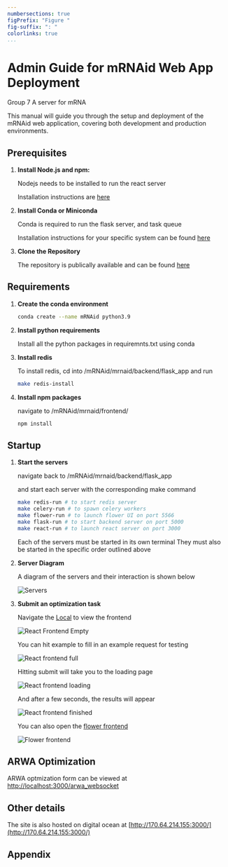 ```yaml
---
numbersections: true
figPrefix: "Figure "
fig-suffix: ": "
colorlinks: true
...
```



# Admin Guide for mRNAid Web App Deployment

Group 7 
A server for mRNA

This manual will guide you through the setup and deployment of the mRNAid web application, covering both development and production environments.

## Prerequisites

1. **Install Node.js and npm:**

    Nodejs needs to be installed to run the react server

    Installation instructions are [here](https://nodejs.org/en/learn/getting-started/how-to-install-nodejs)

1. **Install Conda or Miniconda**

    Conda is required to run the flask server, and task queue

    Installation instructions for your specific system can be found [here](https://conda.io/projects/conda/en/latest/user-guide/install/index.html)

1. **Clone the Repository**

    The repository is publically available and can be found [here](https://github.com/ryanwhite04/mRNAid)

## Requirements

1. **Create the conda environment**

    ```sh
    conda create --name mRNAid python3.9    
    ```
1. **Install python requirements**

    Install all the python packages in requiremnts.txt using conda

1. **Install redis**

    To install redis, cd into /mRNAid/mrnaid/backend/flask_app and run

    ```sh
    make redis-install
    ```

1. **Install npm packages**

    navigate to /mRNAid/mrnaid/frontend/

    ```sh
    npm install
    ```

## Startup

1. **Start the servers**

    navigate back to /mRNAid/mrnaid/backend/flask_app

    and start each server with the corresponding make command

    ```sh
    make redis-run # to start redis server
    make celery-run # to spawn celery workers
    make flower-run # to launch flower UI on port 5566
    make flask-run # to start backend server on port 5000
    make react-run # to launch react server on port 3000
    ```

    Each of the servers must be started in its own terminal
    They must also be started in the specific order outlined above

1. **Server Diagram**

    A diagram of the servers and their interaction is shown below

    ![Servers](images/servers.png)

1. **Submit an optimization task**

    Navigate the [Local](http://localhost:3000) to view the frontend

    ![React Frontend Empty](images/react_frontend_empty.png)

    You can hit example to fill in an example request for testing

    ![React frontend full](images/react_frontend_full.png)

    Hitting submit will take you to the loading page

    ![React frontend loading](images/react_frontend_loading.png)

    And after a few seconds, the results will appear

    ![React frontend finished](images/react_frontend_finished.png)

    You can also open the [flower frontend](http://localhost:5566)
    
    ![Flower frontend](images/flower_frontend.png)  

## ARWA Optimization

ARWA optmization form can be viewed at [http://localhost:3000/arwa_websocket](http://localhost:3000/arwa_websocket)

## Other details

The site is also hosted on digital ocean at [http://170.64.214.155:3000/](http://170.64.214.155:3000/)

## Appendix
